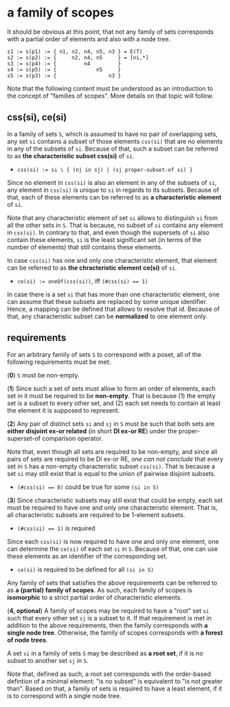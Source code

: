 
<!-- ======================================================================= -->
# a family of scopes

It should be obvious at this point, that not any family of sets corresponds
with a partial order of elements and also with a node tree.

```
s1 := s(p1) := { n1, n2, n4, n5, n3 } = E(T)
s2 := s(p2) := {     n2, n4, n5     } = [ni,*]
s3 := s(p4) := {         n4         }
s4 := s(p5) := {             n5     }
s5 := s(p3) := {                 n3 }
```

Note that the following content must be understood as an introduction to the
concept of "families of scopes". More details on that topic will follow.

<!-- ======================================================================= -->
## css(si), ce(si)

In a family of sets `S`, which is assumed to have no pair of overlapping sets,
any set `si` contains a subset of those elements `css(si)` that are no elements
in any of the subsets of `si`. Because of that, such a subset can be referred
to as **the characteristic subset css(si)** of `si`.

* `css(si) := si \ { (nj in sj) | (sj proper-subset-of si) }`

Since no element in `css(si)` is also an element in any of the subsets of `si`,
any element in `css(si)` is unique to `si` in regards to its subsets. Because
of that, each of these elements can be referred to as
**a characteristic element** of `si`.

Note that any characteristic element of set `si` allows to distinguish `si`
from all the other sets in `S`. That is because, no subset of `si` contains
any element in `css(si)`. In contrary to that, and even though the supersets
of `si` also contain these elements, `si` is the least significant set (in
terms of the number of elements) that still contains these elements.

In case `css(si)` has one and only one characteristic element, that element
can be referred to as **the chracteristic element ce(si)** of `si`.

* `ce(si) := oneOf(css(si))`, iff `(#css(si) == 1)`

In case there is a set `si` that has more than one characteristic element,
one can assume that these subsets are replaced by some unique identifier.
Hence, a mapping can be defined that allows to resolve that id. Because of
that, any characteristic subset can be **normalized** to one element only.

<!-- ======================================================================= -->
## requirements

For an arbitrary family of sets `S` to correspond with a poset,
all of the following requirements must be met:

(**0**) `S` must be non-empty.

(**1**) Since such a set of sets must allow to form an order of elements, each
set in it must be required to be **non-empty**. That is because (1) the empty
set is a subset to every other set, and (2) each set needs to contain at least
the element it is supposed to represent.

(**2**) Any pair of distinct sets `si` and `sj` in `S` must be such that both
sets are **either disjoint ex-or related** (in short **DI ex-or RE**) under
the proper-superset-of comparison operator.

Note that, even though all sets are required to be non-empty, and since all
pairs of sets are required to be DI ex-or RE, *one can not conclude* that
every set in `S` has a non-empty characteristic subset `css(si)`. That is
because a set `si` may still exist that is equal to the union of pairwise
disjoint subsets.

* `(#css(si) == 0)` could be true for some `(si in S)`

(**3**) Since characteristic subsets may still exist that could be empty, each
set must be required to have one and only one characteristic element. That is,
all characteristic subsets are required to be 1-element subsets.

* `(#css(si) == 1)` is required

Since each `css(si)` is now required to have one and only one element, one can
determine the `ce(si)` of each set `si` in `S`. Because of that, one can use
these elements as an identifier of the corresponding set.

* `ce(si)` is required to be defined for all `(si in S)`

Any family of sets that satisfies the above requirements can be referred
to as **a (partial) family of scopes**. As such, each family of scopes is
**isomorphic** to a strict partial order of characteristic elements.

(**4, optional**) A family of scopes may be required to have a "root" set `si`
such that every other set `sj` is a subset to it. If that requirement is met
in addition to the above requirements, then the family corresponds with
**a single node tree**. Otherwise, the family of scopes corresponds with
**a forest of node trees**.

A set `si` in a family of sets `S` may be described as **a root set**,
if it is no subset to another set `sj` in `S`.

Note that, defined as such, a root set corresponds with the order-based
defintion of a minimal element: "is no subset" is equivalent to "is not greater
than". Based on that, a family of sets is required to have a least element, if
it is to correspond with a single node tree.
